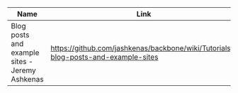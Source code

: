 Name | Link
------------ | -------------
Blog posts and example sites - Jeremy Ashkenas | https://github.com/jashkenas/backbone/wiki/Tutorials,-blog-posts-and-example-sites